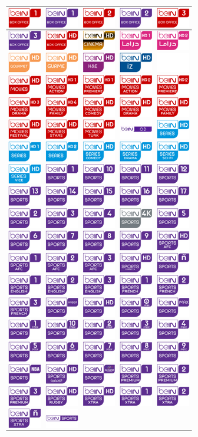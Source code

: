 | ![](https://raw.githubusercontent.com/RevGear/logo/master/International/BeIn/beINBoxOffice1.png) | ![](https://raw.githubusercontent.com/RevGear/logo/master/International/BeIn/beINBoxOffice1Turkey.png) | ![](https://raw.githubusercontent.com/RevGear/logo/master/International/BeIn/beINBoxOffice2.png) | ![](https://raw.githubusercontent.com/RevGear/logo/master/International/BeIn/beINBoxOffice2Turkey.png) | ![](https://raw.githubusercontent.com/RevGear/logo/master/International/BeIn/beINBoxOffice3.png) | 
|:---:|:---:|:---:|:---:|:---:| 
| ![](https://raw.githubusercontent.com/RevGear/logo/master/International/BeIn/beINBoxOffice3Turkey.png) | ![](https://raw.githubusercontent.com/RevGear/logo/master/International/BeIn/beINBoxOfficeHD.png) | ![](https://raw.githubusercontent.com/RevGear/logo/master/International/BeIn/beINCinema.png) | ![](https://raw.githubusercontent.com/RevGear/logo/master/International/BeIn/beINDrama1HD.png) | ![](https://raw.githubusercontent.com/RevGear/logo/master/International/BeIn/beINDrama2HD.png) | 
| ![](https://raw.githubusercontent.com/RevGear/logo/master/International/BeIn/beINGourmetHD.png) | ![](https://raw.githubusercontent.com/RevGear/logo/master/International/BeIn/beINGurme.png) | ![](https://raw.githubusercontent.com/RevGear/logo/master/International/BeIn/beINHEHD.png) | ![](https://raw.githubusercontent.com/RevGear/logo/master/International/BeIn/beINIZ.png) | ![](https://raw.githubusercontent.com/RevGear/logo/master/International/BeIn/beINMedia.png) | 
| ![](https://raw.githubusercontent.com/RevGear/logo/master/International/BeIn/beINMovies.png) | ![](https://raw.githubusercontent.com/RevGear/logo/master/International/BeIn/beINMovies1Action.png) | ![](https://raw.githubusercontent.com/RevGear/logo/master/International/BeIn/beINMovies1Premiere.png) | ![](https://raw.githubusercontent.com/RevGear/logo/master/International/BeIn/beINMovies2Action.png) | ![](https://raw.githubusercontent.com/RevGear/logo/master/International/BeIn/beINMovies2Premiere.png) | 
| ![](https://raw.githubusercontent.com/RevGear/logo/master/International/BeIn/beINMovies3Drama.png) | ![](https://raw.githubusercontent.com/RevGear/logo/master/International/BeIn/beINMovies4Family.png) | ![](https://raw.githubusercontent.com/RevGear/logo/master/International/BeIn/beINMoviesComedy.png) | ![](https://raw.githubusercontent.com/RevGear/logo/master/International/BeIn/beINMoviesDrama.png) | ![](https://raw.githubusercontent.com/RevGear/logo/master/International/BeIn/beINMoviesFamily.png) | 
| ![](https://raw.githubusercontent.com/RevGear/logo/master/International/BeIn/beINMoviesFestival.png) | ![](https://raw.githubusercontent.com/RevGear/logo/master/International/BeIn/beINMoviesStars.png) | ![](https://raw.githubusercontent.com/RevGear/logo/master/International/BeIn/beINMoviesTurk.png) | ![](https://raw.githubusercontent.com/RevGear/logo/master/International/BeIn/beINOD.png) | ![](https://raw.githubusercontent.com/RevGear/logo/master/International/BeIn/beINseries.png) | 
| ![](https://raw.githubusercontent.com/RevGear/logo/master/International/BeIn/beINSeries1.png) | ![](https://raw.githubusercontent.com/RevGear/logo/master/International/BeIn/beINSeries2.png) | ![](https://raw.githubusercontent.com/RevGear/logo/master/International/BeIn/beINSeriesComedy.png) | ![](https://raw.githubusercontent.com/RevGear/logo/master/International/BeIn/beINSeriesDrama.png) | ![](https://raw.githubusercontent.com/RevGear/logo/master/International/BeIn/beINSeriesSciFi.png) | 
| ![](https://raw.githubusercontent.com/RevGear/logo/master/International/BeIn/beINSeriesVice.png) | ![](https://raw.githubusercontent.com/RevGear/logo/master/International/BeIn/beINSports1.png) | ![](https://raw.githubusercontent.com/RevGear/logo/master/International/BeIn/beINSports10.png) | ![](https://raw.githubusercontent.com/RevGear/logo/master/International/BeIn/beINSports11.png) | ![](https://raw.githubusercontent.com/RevGear/logo/master/International/BeIn/beINSports12.png) | 
| ![](https://raw.githubusercontent.com/RevGear/logo/master/International/BeIn/beINSports13.png) | ![](https://raw.githubusercontent.com/RevGear/logo/master/International/BeIn/beINSports14.png) | ![](https://raw.githubusercontent.com/RevGear/logo/master/International/BeIn/beINSports15.png) | ![](https://raw.githubusercontent.com/RevGear/logo/master/International/BeIn/beINSports16.png) | ![](https://raw.githubusercontent.com/RevGear/logo/master/International/BeIn/beINSports17.png) | 
| ![](https://raw.githubusercontent.com/RevGear/logo/master/International/BeIn/beINSports2.png) | ![](https://raw.githubusercontent.com/RevGear/logo/master/International/BeIn/beINSports3.png) | ![](https://raw.githubusercontent.com/RevGear/logo/master/International/BeIn/beINSports4.png) | ![](https://raw.githubusercontent.com/RevGear/logo/master/International/BeIn/beINSports4K.png) | ![](https://raw.githubusercontent.com/RevGear/logo/master/International/BeIn/beINSports5.png) | 
| ![](https://raw.githubusercontent.com/RevGear/logo/master/International/BeIn/beINSports6.png) | ![](https://raw.githubusercontent.com/RevGear/logo/master/International/BeIn/beINSports7.png) | ![](https://raw.githubusercontent.com/RevGear/logo/master/International/BeIn/beINSports8.png) | ![](https://raw.githubusercontent.com/RevGear/logo/master/International/BeIn/beINSports9.png) | ![](https://raw.githubusercontent.com/RevGear/logo/master/International/BeIn/beINSportsAFC.png) | 
| ![](https://raw.githubusercontent.com/RevGear/logo/master/International/BeIn/beINSportsAFC1.png) | ![](https://raw.githubusercontent.com/RevGear/logo/master/International/BeIn/beINSportsAFC2.png) | ![](https://raw.githubusercontent.com/RevGear/logo/master/International/BeIn/beINSportsAFC3.png) | ![](https://raw.githubusercontent.com/RevGear/logo/master/International/BeIn/beINSportsConnect.png) | ![](https://raw.githubusercontent.com/RevGear/logo/master/International/BeIn/beINSportsenEspanol.png) | 
| ![](https://raw.githubusercontent.com/RevGear/logo/master/International/BeIn/beINSportsEnglish1.png) | ![](https://raw.githubusercontent.com/RevGear/logo/master/International/BeIn/beINSportsEnglish2.png) | ![](https://raw.githubusercontent.com/RevGear/logo/master/International/BeIn/beINSportsEnglish3.png) | ![](https://raw.githubusercontent.com/RevGear/logo/master/International/BeIn/beINSportsFrench1.png) | ![](https://raw.githubusercontent.com/RevGear/logo/master/International/BeIn/beINSportsFrench2.png) | 
| ![](https://raw.githubusercontent.com/RevGear/logo/master/International/BeIn/beINSportsFrench3.png) | ![](https://raw.githubusercontent.com/RevGear/logo/master/International/BeIn/beINSportsHaber.png) | ![](https://raw.githubusercontent.com/RevGear/logo/master/International/BeIn/beINSportsHD.png) | ![](https://raw.githubusercontent.com/RevGear/logo/master/International/BeIn/beINSportslaliga.png) | ![](https://raw.githubusercontent.com/RevGear/logo/master/International/BeIn/beINSportsmax.png) | 
| ![](https://raw.githubusercontent.com/RevGear/logo/master/International/BeIn/beINSportsMax1.png) | ![](https://raw.githubusercontent.com/RevGear/logo/master/International/BeIn/beINSportsMax10.png) | ![](https://raw.githubusercontent.com/RevGear/logo/master/International/BeIn/beINSportsMax2.png) | ![](https://raw.githubusercontent.com/RevGear/logo/master/International/BeIn/beINSportsMax3.png) | ![](https://raw.githubusercontent.com/RevGear/logo/master/International/BeIn/beINSportsMax4.png) | 
| ![](https://raw.githubusercontent.com/RevGear/logo/master/International/BeIn/beINSportsMax5.png) | ![](https://raw.githubusercontent.com/RevGear/logo/master/International/BeIn/beINSportsMax6.png) | ![](https://raw.githubusercontent.com/RevGear/logo/master/International/BeIn/beINSportsMax7.png) | ![](https://raw.githubusercontent.com/RevGear/logo/master/International/BeIn/beINSportsMax8.png) | ![](https://raw.githubusercontent.com/RevGear/logo/master/International/BeIn/beINSportsMax9.png) | 
| ![](https://raw.githubusercontent.com/RevGear/logo/master/International/BeIn/beINSportsNBA.png) | ![](https://raw.githubusercontent.com/RevGear/logo/master/International/BeIn/beINSportsNewsHD.png) | ![](https://raw.githubusercontent.com/RevGear/logo/master/International/BeIn/beINSportsOlympic.png) | ![](https://raw.githubusercontent.com/RevGear/logo/master/International/BeIn/beINSportsPremium1.png) | ![](https://raw.githubusercontent.com/RevGear/logo/master/International/BeIn/beINSportsPremium2.png) | 
| ![](https://raw.githubusercontent.com/RevGear/logo/master/International/BeIn/beINSportsPremium3.png) | ![](https://raw.githubusercontent.com/RevGear/logo/master/International/BeIn/beINSportsRugby.png) | ![](https://raw.githubusercontent.com/RevGear/logo/master/International/BeIn/beINSportsXtra.png) | ![](https://raw.githubusercontent.com/RevGear/logo/master/International/BeIn/beINSportsXtra1.png) | ![](https://raw.githubusercontent.com/RevGear/logo/master/International/BeIn/beINSportsXtra2.png) | 
| ![](https://raw.githubusercontent.com/RevGear/logo/master/International/BeIn/beINSportsXtraenEspanol.png) | ![](https://raw.githubusercontent.com/RevGear/logo/master/International/BeIn/beINSports_1.png)  | 
